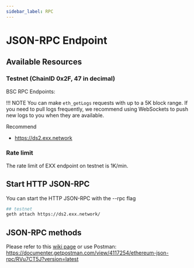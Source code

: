 ```yaml
---
sidebar_label: RPC
---
```


# JSON-RPC Endpoint

## Available Resources

### Testnet (ChainID 0x2F, 47 in decimal)

BSC RPC Endpoints:

!!! NOTE
	You can make `eth_getLogs` requests with up to a 5K block range.
	If you need to pull logs frequently, we recommend using WebSockets to push new logs to you when they are available.

Recommend

- https://ds2.exx.network


### Rate limit

The rate limit of EXX endpoint on testnet is 1K/min.


## Start HTTP JSON-RPC

You can start the HTTP JSON-RPC with the --rpc flag
```bash
## testnet
geth attach https://ds2.exx.network/
```

## JSON-RPC methods

Please refer to this [wiki page](https://github.com/ethereum/wiki/wiki/JSON-RPC) or use Postman: <https://documenter.getpostman.com/view/4117254/ethereum-json-rpc/RVu7CT5J?version=latest>